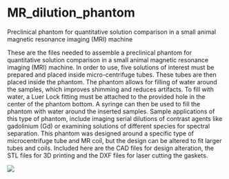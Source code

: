 # MR_dilution_phantom
Preclinical phantom for quantitative solution comparison in a small animal magnetic resonance imaging (MRI) machine

These are the files needed to assemble a preclinical phantom for quantitative solution comparison in a small animal magnetic resonance imaging (MRI) machine. In order to use, five solutions of interest must be prepared and placed inside micro-centrifuge tubes. These tubes are then placed inside the phantom. The phantom allows for filling of water around the samples, which improves shimming and reduces artifacts. To fill with water, a Luer Lock fitting must be attached to the provided hole in the center of the phantom bottom. A syringe can then be used to fill the phantom with water around the inserted samples. Sample applications of this type of phantom, include imaging serial dilutions of contrast agents like gadolinium (Gd) or examining solutions of different species for spectral separation. This phantom was designed around a specific type of microcentrifuge tube and MR coil, but the design can be altered to fit larger tubes and coils. Included here are the CAD files for design alteration, the STL files for 3D printing and the DXF files for laser cutting the gaskets.

![](https://morgridge.org/wp-content/uploads/MR_Phantom.jpg)
